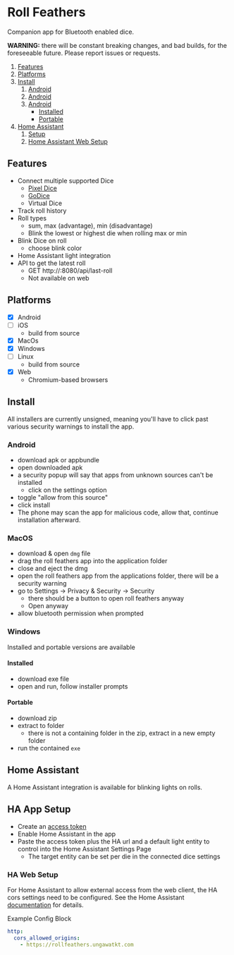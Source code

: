 # Roll Feathers

Companion app for Bluetooth enabled dice.

**WARNING:** there will be constant breaking changes, and bad builds, for the foreseeable future. Please report issues
or requests.

1. [Features](#features)
2. [Platforms](#platforms)
3. [Install](#install)
   1. [Android](#android)
   2. [Android](#macos)
   3. [Android](#windows)
      - [Installed](#installed)
      - [Portable](#portable)
4. [Home Assistant](#home-assistant)
   1. [Setup](#ha-app-setup)
   2. [Home Assistant Web Setup](#ha-web-setup)

## Features

- Connect multiple supported Dice
  - [Pixel Dice](https://gamewithpixels.com/)
  - [GoDice](https://particula-tech.com/pages/godice)
  - Virtual Dice
- Track roll history
- Roll types
  - sum, max (advantage), min (disadvantage)
  - Blink the lowest or highest die when rolling max or min
- Blink Dice on roll
  - choose blink color
- Home Assistant light integration
- API to get the latest roll
  - GET http://<device-ip>:8080/api/last-roll
  - Not available on web

## Platforms

- [x] Android
- [ ] iOS
  - build from source
- [x] MacOs
- [x] Windows
- [ ] Linux
  - build from source
- [x] Web
  - Chromium-based browsers

## Install

All installers are currently unsigned, meaning you'll have to click past various security warnings to install the app.

### Android

- download apk or appbundle
- open downloaded apk
- a security popup will say that apps from unknown sources can't be installed
  - click on the settings option
- toggle "allow from this source"
- click install
- The phone may scan the app for malicious code, allow that, continue installation afterward.

### MacOS

- download & open `dmg` file
- drag the roll feathers app into the application folder
- close and eject the dmg
- open the roll feathers app from the applications folder, there will be a security warning
- go to Settings → Privacy & Security → Security
  - there should be a button to open roll feathers anyway
  - Open anyway
- allow bluetooth permission when prompted

### Windows

Installed and portable versions are available

#### Installed

- download exe file
- open and run, follow installer prompts

#### Portable

- download zip
- extract to folder
  - there is not a containing folder in the zip, extract in a new empty folder
- run the contained `exe`

## Home Assistant
A Home Assistant integration is available for blinking lights on rolls.

## HA App Setup
- Create an [access token](https://developers.home-assistant.io/docs/auth_api/#long-lived-access-token)
- Enable Home Assistant in the app
- Paste the access token plus the HA url and a default light entity to control into the Home Assistant Settings Page
  - The target entity can be set per die in the connected dice settings

### HA Web Setup
For Home Assistant to allow external access from the web client, the HA cors settings need to be configured.
See the Home Assistant [documentation](https://www.home-assistant.io/integrations/http/#cors_allowed_origins) for details.

Example Config Block
```yaml
http:
  cors_allowed_origins:
    - https://rollfeathers.ungawatkt.com
```